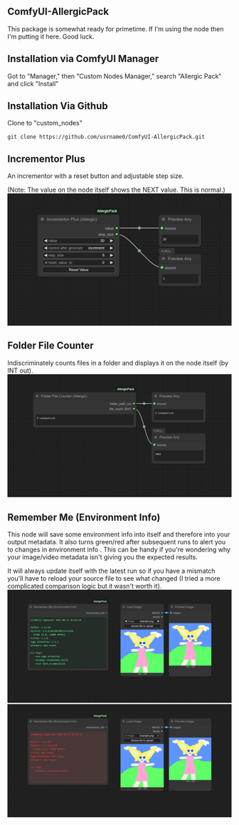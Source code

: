 ﻿## ComfyUI-AllergicPack
This package is somewhat ready for primetime.  If I'm using the node then I'm putting it here.  Good luck.

## Installation via ComfyUI Manager
Got to "Manager," then "Custom Nodes Manager," search "Allergic Pack" and click "Install"

## Installation Via Github
Clone to "custom_nodes"

```
git clone https://github.com/usrname0/ComfyUI-AllergicPack.git
```

## Incrementor Plus
An incrementor with a reset button and adjustable step size. 

(Note: The value on the node itself shows the NEXT value.  This is normal.)
![Node Picture](./IncrementorPlus/example_workflows/IncrementorPlus.png)

## Folder File Counter
Indiscriminately counts files in a folder and displays it on the node itself (by INT out).
![Node Picture](./FolderFileCounter/example_workflows/FolderFileCounter.png)

## Remember Me (Environment Info)
This node will save some environment info into itself and therefore into your output metadata.  It also turns green/red after subsequent runs to alert you to changes in environment info .  This can be handy if you're wondering why your image/video metadata isn't giving you the expected results. 
 
It will always update itself with the latest run so if you have a mismatch you'll have to reload your source file to see what changed (I tried a more complicated comparison logic but it wasn't worth it).
![Node Picture](./RememberMe/example_workflows/RememberMe-Green.png)
![Node Picture](./RememberMe/example_workflows/RememberMe-Red.png)
